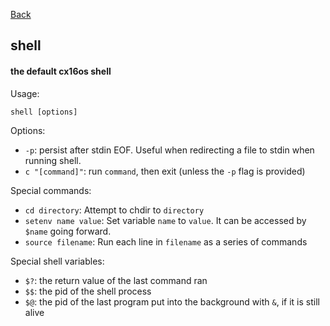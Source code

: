 [Back](./)

## shell

#### the default cx16os shell

Usage:
```
shell [options]
```

Options:
- `-p`: persist after stdin EOF. Useful when redirecting a file to stdin when running shell.
- `c "[command]"`: run `command`, then exit (unless the `-p` flag is provided)

Special commands:
- `cd directory`: Attempt to chdir to `directory`
- `setenv name value`: Set variable `name` to `value`. It can be accessed by `$name` going forward.
- `source filename`: Run each line in `filename` as a series of commands

Special shell variables:
- `$?`: the return value of the last command ran
- `$$`: the pid of the shell process
- `$@`: the pid of the last program put into the background with `&`, if it is still alive
